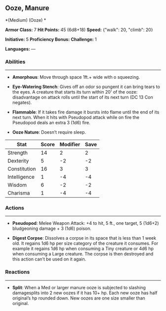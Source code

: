 ## Ooze, Manure
*(Medium) (Ooze) *

**Armor Class:** 7
**Hit Points:** 45 (6d8+18)
**Speed:** {"walk": 20, "climb": 20}

**Initiative:** 5
**Proficiency Bonus:**
**Challenge:** 1

**Languages:** —

### Abilities
 --- 
- **Amorphous**: Move through space 1ft.+ wide with o squeezing.

- **Eye-Watering Stench**: Gives off an odor so pungent it can bring tears to the eyes. A creature that starts its turn within 20' of the ooze: disadvantage on attack rolls until the start of its next turn (DC 13 Con negates).

- **Flammable**: If it takes fire damage it bursts into flame until the end of its next turn. When it hits with Pseudopod attack while on fire the Pseudopod deals an extra 3 (1d6) fire.

- **Ooze Nature**: Doesn’t require sleep.



| Stat | Score | Modifier | Save |
| ---- | ---- | ---- | ---- |
| Strength | 14 | 2 | 2 |
| Dexterity | 5 | -2 | -2 |
| Constitution | 16 | 3 | 3 |
| Intelligence | 1 | -4 | -4 |
| Wisdom | 6 | -2 | -2 |
| Charisma | 1 | -4 | -4 |

### Actions
 --- 
- **Pseudopod**: Melee Weapon Attack: +4 to hit, 5 ft., one target, 5 (1d6+2) bludgeoning damage + 3 (1d6) poison.

- **Digest Corpse**: Dissolves a corpse in its space that is less than 1 week old. It regains 1d6 hp per size category of the creature it consumes. For example it regains 1d6 hp when consuming a Tiny creature or 4d6 hp when consuming a Large creature. The corpse is then destroyed and this action can’t be used on it again.

### Reactions
 --- 
- **Split**: When a Med or larger manure ooze is subjected to slashing damagesplits into 2 new oozes if it has 10+ hp. Each new ooze has half original’s hp rounded down. New oozes are one size smaller than original.


